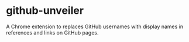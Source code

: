 # github-unveiler
A Chrome extension to replaces GitHub usernames with display names in references and links on GitHub pages.
